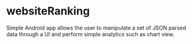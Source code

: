 # websiteRanking
Simple Android app allows the user to manipulate a set of JSON parsed data through a UI and perform simple analytics such as chart view.

